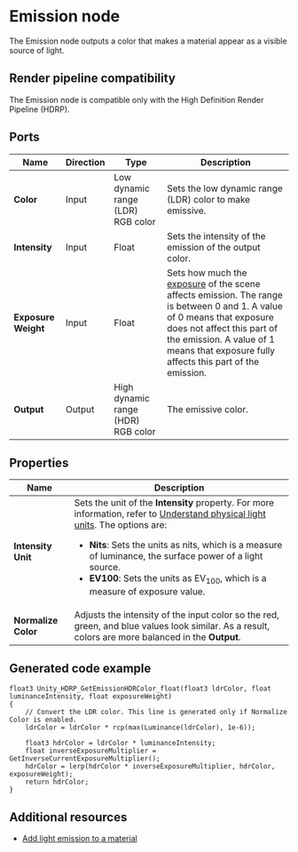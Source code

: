 # Emission node

The Emission node outputs a color that makes a material appear as a visible source of light.

## Render pipeline compatibility

The Emission node is compatible only with the High Definition Render Pipeline (HDRP).

## Ports

| **Name** | **Direction** | **Type** | **Description** |
|-|-|-|-|
| **Color** | Input | Low dynamic range (LDR) RGB color | Sets the low dynamic range (LDR) color to make emissive. |
| **Intensity** | Input | Float | Sets the intensity of the emission of the output color. |
| **Exposure Weight** | Input | Float | Sets how much the [exposure](https://docs.unity3d.com/Packages/com.unity.render-pipelines.high-definition@latest/index.html?subfolder=/manual/Override-Exposure.html) of the scene affects emission. The range is between 0 and 1. A value of 0 means that exposure does not affect this part of the emission. A value of 1 means that exposure fully affects this part of the emission. |
| **Output** | Output | High dynamic range (HDR) RGB color | The emissive color.  |

## Properties

| **Name** | **Description** |
|-|-|
| **Intensity Unit** | Sets the unit of the **Intensity** property. For more information, refer to [Understand physical light units](https://docs.unity3d.com/Packages/com.unity.render-pipelines.high-definition@latest/index.html?subfolder=/manual/Physical-Light-Units.html). The options are: <ul><li>**Nits**: Sets the units as nits, which is a measure of luminance, the surface power of a light source.</li><li>**EV100**: Sets the units as EV<sub>100</sub>, which is a measure of exposure value.</li></ul> |
| **Normalize Color** | Adjusts the intensity of the input color so the red, green, and blue values look similar. As a result, colors are more balanced in the **Output**. |

## Generated code example

```hlsl
float3 Unity_HDRP_GetEmissionHDRColor_float(float3 ldrColor, float luminanceIntensity, float exposureWeight)
{
    // Convert the LDR color. This line is generated only if Normalize Color is enabled.
    ldrColor = ldrColor * rcp(max(Luminance(ldrColor), 1e-6));

    float3 hdrColor = ldrColor * luminanceIntensity;
    float inverseExposureMultiplier = GetInverseCurrentExposureMultiplier();
    hdrColor = lerp(hdrColor * inverseExposureMultiplier, hdrColor, exposureWeight);
    return hdrColor;
}
```

## Additional resources

- [Add light emission to a material](https://docs.unity3d.com/Manual/StandardShaderMaterialParameterEmission.html)
